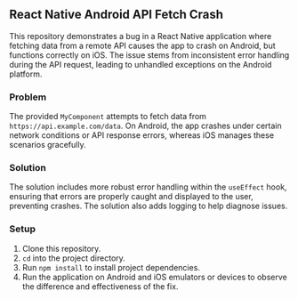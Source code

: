 ## React Native Android API Fetch Crash

This repository demonstrates a bug in a React Native application where fetching data from a remote API causes the app to crash on Android, but functions correctly on iOS. The issue stems from inconsistent error handling during the API request, leading to unhandled exceptions on the Android platform.

### Problem

The provided `MyComponent` attempts to fetch data from `https://api.example.com/data`. On Android, the app crashes under certain network conditions or API response errors, whereas iOS manages these scenarios gracefully.

### Solution

The solution includes more robust error handling within the `useEffect` hook, ensuring that errors are properly caught and displayed to the user, preventing crashes.  The solution also adds logging to help diagnose issues.

### Setup

1. Clone this repository.
2. `cd` into the project directory.
3. Run `npm install` to install project dependencies.
4. Run the application on Android and iOS emulators or devices to observe the difference and effectiveness of the fix.
